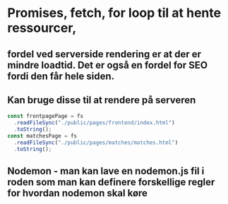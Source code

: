 # Promises, fetch, for loop til at hente ressourcer,

## fordel ved serverside rendering er at der er mindre loadtid. Det er også en fordel for SEO fordi den får hele siden.



## Kan bruge disse til at rendere på serveren
```js
const frontpagePage = fs
  .readFileSync("./public/pages/frontend/index.html")
  .toString();
const matchesPage = fs
  .readFileSync("./public/pages/matches/matches.html")
  .toString();
```
## Nodemon - man kan lave en nodemon.js fil i roden som man kan definere forskellige regler for hvordan nodemon skal køre